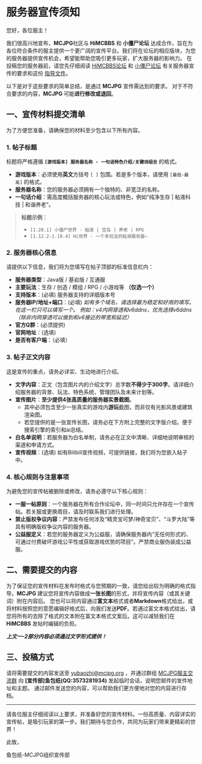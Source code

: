 # 服务器宣传须知
您好，各位服主！

我们很高兴地宣布，**MCJPG**社区与 **HiMCBBS** 和 **小僵尸论坛** 达成合作，旨在为各位符合条件的服主提供一个更广阔的宣传平台。我们将在论坛的相应版块，为您的服务器提供宣传机会，希望能帮助您吸引更多玩家，扩大服务器的影响力。
在投稿您的服务器前，请您先仔细阅读 [HiMCBBS论坛](https://www.himcbbs.com/threads/94) 和 [小僵尸论坛](https:///www.zitbbs.com/forum.php?mod=viewthread&tid=1454&extra=page%3D1) 有关服务器宣传的要求和这份 [指导文件](https://www.minebbs.com/threads/minebbs.4448/)。

以下是对于这些要求的简单总结，是通过 **MCJPG** 宣传需达到的要求。
对于不符合要求的内容，**MCJPG** 可能**进行修改或退回**。

## **一、宣传材料提交清单**

为了方便您准备，请确保您的材料至少包含以下所有内容。

### **1. 帖子标题**

标题将严格遵循 **`[游戏版本] 服务器名称 - 一句话特色介绍/关键词组合`** 的格式。

* **游戏版本**：必须使用**英文**方括号 `[ ]` 包围。若是多个版本，请使用 `[最低-最高]` 的格式。
* **服务器名称**：您的服务器必须拥有一个独特的、非宽泛的名称。
* **一句话介绍**：需高度概括服务器的核心玩法或特色，例如“纯净生存 | 粘液科技 | 和谐养老”。

> **标题示例：**
> 
> * `[1.20.1] 小僵尸世界 - 粘液 | 空岛 | 养老 | RPG`
> * `[1.12.2-1.19.4] Hi世界 - 一个多玩法的粘液服务器~`

### **2. 服务器核心信息**

请提供以下信息，我们将为您填写在帖子顶部的标准信息栏内：

* **服务器类型**：Java版 / 基岩版 / 互通服
* **主要玩法**：生存 / 创造 / 模组 / RPG / 小游戏等 **（仅选一个）**
* **支持版本**：(必填) 服务器支持的详细版本号
* **服务器IP/地址+端口**：(必填)
  *如有多个域名，请选择最为稳定和好用的填写。在这一栏只可以填写一个。
例如：v4内网穿透和v6ddns，优先选择v6ddns（除非内网穿透可以做到和v6接近的带宽和延迟）*
* **官方Q群**：(必须提供)
* **官网地址**：(选填)
* **是否有客户端**：（必填）

### **3. 帖子正文内容**

这是宣传的重点，请务必详实、生动地进行介绍。

* **文字内容**：正文（包含图片内的介绍文字）总字数**不得少于300字**。请详细介绍服务器的背景、玩法、特色系统、管理团队及未来计划等。
* **宣传图片**：**至少提供4张高质量的服务器实景截图**。
  * 其中必须包含至少一张真实的游戏内**游玩**截图，而非仅有光影风景或建筑渲染图。
  * 若您提供的是一张宣传长图，请务必在下方附上完整的文字版介绍。便于搜索引擎的索引和ai总结。
* **白名单说明**：若服务器为白名单制，请务必在正文中清晰、详细地说明审核的渠道和申请方式。
* **宣传视频**：(选填) 如有Bilibili宣传视频，可提供链接，我们将为您嵌入帖子中。

### **4. 核心规则与注意事项**

为避免您的宣传帖被删除或修改，请务必遵守以下核心规则：

* **一服一帖原则**：一个服务器在所有合作论坛中，同一时间只允许存在一个宣传帖。若关服或更换周目，请及时联系我们进行处理。
* **禁止版权争议内容**：严禁发布任何涉及“精灵宝可梦/神奇宝贝”、“斗罗大陆”等具有明确版权争议内容的服务器。
* **公益服定义**：若您的服务器定义为公益服，请确保服务器内“无任何形式的、可通过付费破坏游戏公平性或获取游戏优势的项目”。严禁商业服伪装成公益服。

## **二、需要提交的内容**

为了保证您的宣传材料在发布时格式与您预期的一致，请您给出较为明确的格式指导。**MCJPG** 建议您将宣传内容做成**一张长图**的形式，并将宣传内容（或其关键词）附在内容后。
您也可以将内容通过**富文本**格式或者**Markdown**格式给出，或将材料按照您的意愿编辑好格式后，向我们发送**PDF**。若通过富文本格式给出，请您将所有的去除了格式的文本附在富文本格式文案后。这可以减轻我们在 **HiMCBBS** 发帖时编辑的负担。

***上文一-2部分内容必须通过文字形式提供！***



## 三、投稿方式

请将需要提交的内容发送至 [yubaozhi@mcjpg.org](mailto:yubaozhi@mcjpg.org) ，并通过群组 [MCJPG服主交流群](https://qm.qq.com/q/UGErfSeiYy) 向 **[宣传部]鱼包纸(QQ:3573281934)** 发起临时会话，说明您邮件的发件地址和主题。
通过邮件发送您的内容，可以帮助我们更方便地对您的内容进行存档。

---

请各位服主仔细阅读以上要求，并准备好您的宣传材料。一份高质量、内容详实的宣传帖，是吸引玩家的第一步。我们期待与您合作，共同为玩家们带来更精彩的世界！

此致，

鱼包纸-MCJPG组织宣传部
